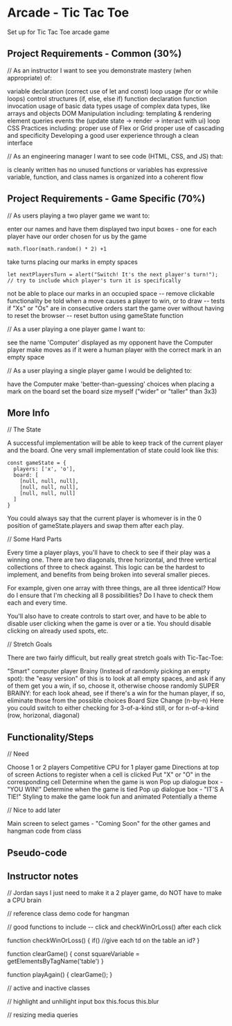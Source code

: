 # Arcade - Tic Tac Toe 

Set up for Tic Tac Toe arcade game

## Project Requirements - Common (30%)

// As an instructor I want to see you demonstrate mastery (when appropriate) of:

variable declaration (correct use of let and const)
loop usage (for or while loops)
control structures (if, else, else if)
function declaration
function invocation
usage of basic data types
usage of complex data types, like arrays and objects
DOM Manipulation including:
    templating & rendering
    element queries
    events
    the (update state -> render -> interact with ui) loop
CSS Practices including:
    proper use of Flex or Grid
    proper use of cascading and specificity
Developing a good user experience through a clean interface

// As an engineering manager I want to see code (HTML, CSS, and JS) that:

is cleanly written
has no unused functions or variables
has expressive variable, function, and class names
is organized into a coherent flow

## Project Requirements - Game Specific (70%)

// As users playing a two player game we want to:

enter our names and have them displayed
    two input boxes - one for each player
have our order chosen for us by the game
```
math.floor(math.random() * 2) +1

```
take turns placing our marks in empty spaces
```
let nextPlayersTurn = alert("Switch! It's the next player's turn!"); // try to include which player's turn it is specifically
```
not be able to place our marks in an occupied space -- remove clickable functionality
be told when a move causes a player to win, or to draw -- tests if "Xs" or "Os" are in consecutive orders
start the game over without having to reset the browser -- reset button using gameState function

// As a user playing a one player game I want to:

see the name 'Computer' displayed as my opponent
have the Computer player make moves as if it were a human player with the correct mark in an empty space

// As a user playing a single player game I would be delighted to:

have the Computer make 'better-than-guessing' choices when placing a mark on the board
set the board size myself ("wider" or "taller" than 3x3)

## More Info

// The State

A successful implementation will be able to keep track of the current player and the board. One very small implementation of state could look like this:

```
const gameState = {
  players: ['x', 'o'],
  board: [
    [null, null, null],
    [null, null, null],
    [null, null, null]
  ]
}

```
You could always say that the current player is whomever is in the 0 position of gameState.players and swap them after each play.

// Some Hard Parts

Every time a player plays, you'll have to check to see if their play was a winning one. There are two diagonals, three horizontal, and three vertical collections of three to check against. This logic can be the hardest to implement, and benefits from being broken into several smaller pieces.

For example, given one array with three things, are all three identical? How do I ensure that I'm checking all 8 possibilities? Do I have to check them each and every time.

You'll also have to create controls to start over, and have to be able to disable user clicking when the game is over or a tie. You should disable clicking on already used spots, etc.

// Stretch Goals

There are two fairly difficult, but really great stretch goals with Tic-Tac-Toe:

"Smart" computer player
    Brainy (Instead of randomly picking an empty spot): the "easy version" of this is to look at all empty spaces, and ask if any of them get you a win, if so, choose it, otherwise choose randomly
    SUPER BRAINY: for each look ahead, see if there's a win for the human player, if so, eliminate those from the possible choices
Board Size Change (n-by-n)
    Here you could switch to either checking for 3-of-a-kind still, or for n-of-a-kind (row, horizonal, diagonal)

## Functionality/Steps

// Need

Choose 1 or 2 players
Competitive CPU for 1 player game
Directions at top of screen
Actions to register when a cell is clicked
    Put "X" or "O" in the corresponding cell
Determine when the game is won
    Pop up dialogue box - "YOU WIN!"
Determine when the game is tied
    Pop up dialogue box - "IT'S A TIE!"
Styling to make the game look fun and animated
    Potentially a theme

// Nice to add later

Main screen to select games - "Coming Soon" for the other games and hangman code from class

## Pseudo-code

## Instructor notes

// Jordan says I just need to make it a 2 player game, do NOT have to make a CPU brain

// reference class demo code for hangman

// good functions to include -- click and checkWinOrLoss() after each click

function checkWinOrLoss() {
    if() //give each td on the table an id?
}

function clearGame() {
    const squareVariable = getElementsByTagName('table')
}

function playAgain() {
    clearGame();
}

// active and inactive classes

// highlight and unhilight input box
this.focus
this.blur

// resizing
media queries
